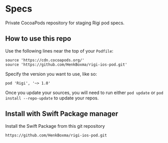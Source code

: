 # Specs
Private CocoaPods repository for staging Rigi pod specs.

## How to use this repo

Use the following lines near the top of your `Podfile`:

```
source 'https://cdn.cocoapods.org/'
source 'https://github.com/HenkBoxma/rigi-ios-pod.git'
```

Specify the version you want to use, like so:

```
pod 'Rigi', '~> 1.0'
```

Once you update your sources, you will need to run either `pod update` or `pod install --repo-update` to update your repos.

## Install with Swift Package manager

Install the Swift Package from this git repository

```
https://github.com/HenkBoxma/rigi-ios-pod.git
```
